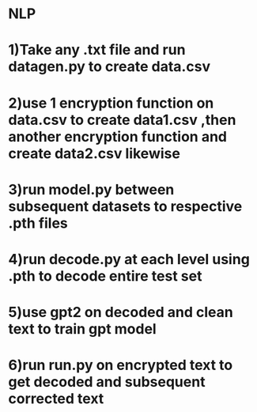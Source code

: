 # NLP
# 1)Take any .txt file and run datagen.py to create data.csv 
# 2)use 1 encryption function on data.csv to create data1.csv ,then another encryption function and create data2.csv likewise
# 3)run model.py between subsequent datasets to respective .pth files
# 4)run decode.py at each level using .pth to decode entire test set
# 5)use gpt2 on decoded and clean text to train gpt model
# 6)run run.py on encrypted text to get decoded and subsequent corrected text 
